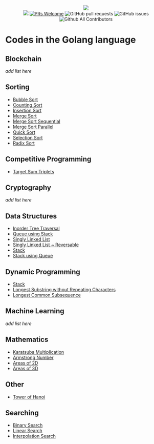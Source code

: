 <p align="center">
    <img src="../img/neo_algo.png"><br>
    <img src="https://img.shields.io/github/license/tesseractcoding/neoalgo?style=flat">
    <a href="http://makeapullrequest.com" target="_blank"><img src="https://img.shields.io/badge/PRs-welcome-brightgreen.svg?style=flat" alt="PRs Welcome"></a>
    <img alt="GitHub pull requests" src="https://img.shields.io/github/issues-pr/tesseractcoding/neoalgo">
    <img alt="GitHub issues" src="https://img.shields.io/github/issues/tesseractcoding/neoalgo">
    <img alt="Github All Contributors" src="https://img.shields.io/github/all-contributors/tesseractcoding/neoalgo">
</p>

# Codes in the Golang language

## Blockchain

_add list here_

## Sorting

* [Bubble Sort](./sort/bubbleSort.go)
* [Counting Sort](./sort/countingSort.go)
* [Insertion Sort](./sort/insertionSort.go)
* [Merge Sort](./sort/mergeSort.go)
* [Merge Sort Sequential](./sort/merge_sort_sequential.go)
* [Merge Sort Parallel](./sort/merge_sort_parallel.go)
* [Quick Sort](./sort/quickSort.go)
* [Selection Sort](./sort/selectionSort.go)
* [Radix Sort](./sort/radixSort.go)

## Competitive Programming

- [Target Sum Triplets](./cp/target_sum_triplets.go)

## Cryptography

_add list here_

## Data Structures

- [Inorder Tree Traversal](ds/inorder_traversal_binarytree.go)
- [Queue using Stack](./ds/queue_using_stack.go)
- [Singly Linked List](./ds/singly_linked_list.go)
- [Singly Linked List ~ Reversable](./ds/singly_linked_list_reversed.go)
- [Stack](./ds/Stack.go)
- [Stack using Queue](./ds/stack_using_queue.go)

## Dynamic Programming

- [Stack](dp/stack.go)
- [Longest Substring without Repeating Characters](./dp/longest_substring.go)
- [Longest Common Subsequence](./dp/longest_common_subsequence.go)

## Machine Learning

_add list here_

## Mathematics

- [Karatsuba Multiplication](./math/karatsuba_multiplication.go)
- [Armstrong Number](./math/armstrong_number.go)
- [Areas of 2D](./math/Areas2D.go)
- [Areas of 3D](./math/Areas3D.go)

## Other

* [Tower of Hanoi](./other/Tower_of_Hanoi.go)

## Searching

- [Binary Search](./search/binary_search.go)
- [Linear Search](./search/linear_search.go)
- [Interpolation Search](./search/interpolation_search.go)
